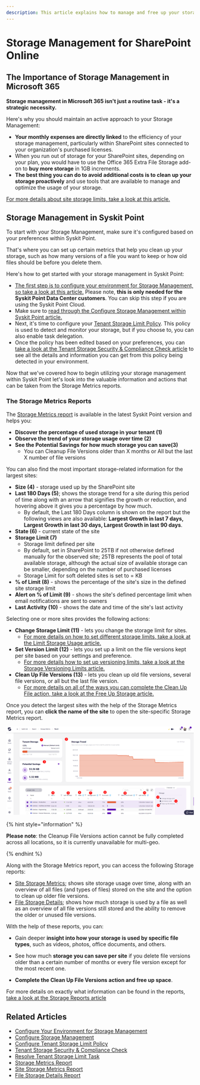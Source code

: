 ```yaml
---
description: This article explains how to manage and free up your storage on SharePoint sites.
---
```


# Storage Management for SharePoint Online 

## The Importance of Storage Management in Microsoft 365

**Storage management in Microsoft 365 isn't just a routine task - it's a strategic necessity.** 

Here's why you should maintain an active approach to your Storage Management:

  * **Your monthly expenses are directly linked** to the efficiency of your storage management, particularly within SharePoint sites connected to your organization's purchased licenses.
  * When you run out of storage for your SharePoint sites, depending on your plan, you would have to use the Office 365 Extra File Storage add-on to **buy more storage** in 1GB increments. 
 * **The best thing you can do to avoid additional costs is to clean up your storage proactively** and use tools that are available to manage and optimize the usage of your storage.

[For more details about site storage limits, take a look at this article.](../faq/site-storage-limits.md)

## Storage Management in Syskit Point

To start with your Storage Management, make sure it's configured based on your preferences within Syskit Point.

That's where you can set up certain metrics that help you clean up your storage, such as how many versions of a file you want to keep or how old files should be before you delete them. 

Here's how to get started with your storage management in Syskit Point: 

  * [The first step is to configure your environment for Storage Management, so take a look at this article.](../configuration/configure-point-for-storage-management.md) Please note, **this is only needed for the Syskit Point Data Center customers**. You can skip this step if you are using the Syskit Point Cloud.
  * Make sure to [read through the Configure Storage Management within Syskit Point article.](../configuration/configure-storage-management.md) 
  * Next, it's time to configure your [Tenant Storage Limit Policy](../governance-and-automation/automated-workflows/tenant-storage-admin.md). This policy is used to detect and monitor your storage, but if you choose to, you can also enable task delegation.  
 * Once the policy has been edited based on your preferences, you can [take a look at the Tenant Storage Security & Compliance Check article](../governance-and-automation/security-compliance-checks/tenant-storage.md) to see all the details and information you can get from this policy being detected in your environment.

Now that we've covered how to begin utilizing your storage management within Syskit Point let's look into the valuable information and actions that can be taken from the Storage Metrics reports.

### The Storage Metrics Reports

The [Storage Metrics report](../storage-management/storage-reports.md#storage-metrics) is available in the latest Syskit Point version and helps you:
* **Discover the percentage of used storage in your tenant (1)**
* **Observe the trend of your storage usage over time (2)**
* **See the Potential Savings for how much storage you can save(3)**
  * You can Cleanup File Versions older than X months or All but the last X number of file versions 

You can also find the most important storage-related information for the largest sites:
* **Size (4)** - storage used up by the SharePoint site
* **Last 180 Days (5)**; shows the storage trend for a site during this period of time along with an arrow that signifies the growth or reduction, and hovering above it gives you a percentage by how much.
   * By default, the Last 180 Days column is shown on the report but the following views are also available: **Largest Growth in last 7 days, Largest Growth in last 30 days, Largest Growth in last 90 days**.
* **State (6)** - current state of the site 
* **Storage Limit (7)**
    * Storage limit defined per site
    * By default, set in SharePoint to 25TB if not otherwise defined manually for the observed site; 25TB represents the pool of total available storage, although the actual size of available storage can be smaller, depending on the number of purchased licenses
    * Storage Limit for soft deleted sites is set to = KB
* **% of Limit (8)** - shows the percentage of the site's size in the defined site storage limit
* **Alert on % of Limit (9)** - shows the site's defined percentage limit when email notifications are sent to owners
* **Last Activity (10)** - shows the date and time of the site's last activity

Selecting one or more sites provides the following actions:
  * **Change Storage Limit (11)** - lets you change the storage limit for sites.
    * [For more details on how to set different storage limits, take a look at the Limit Storage Usage article.](../storage-management/limit-storage-usage.md)
  * **Set Version Limit (12)** - lets you set up a limit on the file versions kept per site based on your settings and preference.
    * [For more details how to set up versioning limits, take a look at the Storage Versioning Limits article.](../storage-management/versioning-limits.md)
  * **Clean Up File Versions (13)** - lets you clean up old file versions, several file versions, or all but the last file version.
    * [For more details on all of the ways you can complete the Clean Up File action, take a look at the Free Up Storage article.](../storage-management/free-up-storage.md)

Once you detect the largest sites with the help of the Storage Metrics report, you can **click the name of the site** to open the site-specific Storage Metrics report.

![Storage Metrics Report in Point](../.gitbook/assets/optimize-storage-storage-metrics-report-point.png)

{% hint style="information" %}

**Please note**: the Cleanup File Versions action cannot be fully completed across all locations, so it is currently unavailable for multi-geo.

{% endhint %}

Along with the Storage Metrics report, you can access the following Storage reports:
* [Site Storage Metrics](../storage-management/storage-reports.md#site-storage-metrics); shows site storage usage over time, along with an overview of all files (and types of files) stored on the site and the option to clean up older file versions.
* [File Storage Details](../storage-management/storage-reports.md#file-storage-details); shows how much storage is used by a file as well as an overview of all file versions still stored and the ability to remove the older or unused file versions.

With the help of these reports, you can:

 * Gain deeper **insight into how your storage is used by specific file types**, such as videos, photos, office documents, and others. 

 * See how much **storage you can save per site** if you delete file versions older than a certain number of months or every file version except for the most recent one. 

 * **Complete the Clean Up File Versions action and free up space**. 

For more details on exactly what information can be found in the reports, [take a look at the Storage Reports article](../storage-management/storage-reports.md)

## Related Articles

* [Configure Your Environment for Storage Management](../configuration/configure-point-for-storage-management.md)
* [Configure Storage Management](../configuration/configure-storage-management.md)
* [Configure Tenant Storage Limit Policy](../governance-and-automation/automated-workflows/tenant-storage-admin.md)
* [Tenant Storage Security & Compliance Check](../governance-and-automation/security-compliance-checks/tenant-storage.md)
* [Resolve Tenant Storage Limit Task](../point-collaborators/resolve-governance-tasks/tenant-storage-limit.md)
* [Storage Metrics Report](../storage-management/storage-reports.md)
* [Site Storage Metrics Report](../storage-management/storage-reports.md#site-storage-metrics)
* [File Storage Details Report](../storage-management/storage-reports.md#file-storage-details)
